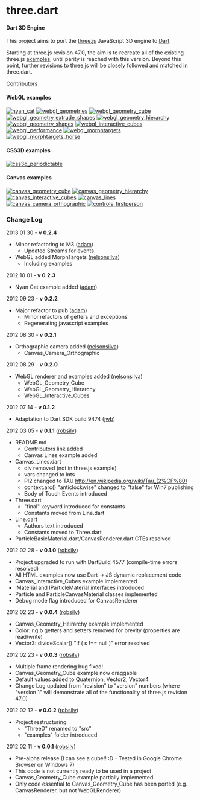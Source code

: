 three.dart
========

#### Dart 3D Engine ####

This project aims to port the [three.js](https://github.com/mrdoob/three.js) JavaScript 3D engine to [Dart](http://www.dartlang.org/).

Starting at three.js revision 47.0, the aim is to recreate all of the existing three.js [examples](http://mrdoob.github.com/three.js/), until parity is reached with this version. Beyond this point, further revisions to three.js will be closely followed and matched in three.dart.

[Contributors](http://github.com/threedart/three.dart/contributors)

#### WebGL examples ####

[![nyan_cat](http://threedart.github.com/three.dart/example/webgl_nyan_cat/thumb_small.png)](http://threedart.github.com/three.dart/example/webgl_nyan_cat/nyan_cat.html)
[![webgl_geometries](http://threedart.github.com/three.dart/example/webgl_geometries/thumb_small.png)](http://threedart.github.com/three.dart/example/webgl_geometries/WebGL_Geometries.html)
[![webgl_geometry_cube](http://threedart.github.com/three.dart/example/webgl_geometry_cube/thumb_small.png)](http://threedart.github.com/three.dart/example/webgl_geometry_cube/WebGL_Geometry_Cube.html)
[![webgl_geometry_extrude_shapes](http://threedart.github.com/three.dart/example/webgl_geometry_extrude_shapes/thumb_small.png)](http://threedart.github.com/three.dart/example/webgl_geometry_extrude_shapes/WebGL_Geometry_Extrude_Shapes.html)
[![webgl_geometry_hierarchy](http://threedart.github.com/three.dart/example/webgl_geometry_hierarchy/thumb_small.png)](http://threedart.github.com/three.dart/example/webgl_geometry_hierarchy/WebGL_Geometry_Hierarchy.html)
[![webgl_geometry_shapes](http://threedart.github.com/three.dart/example/webgl_geometry_shapes/thumb_small.png)](http://threedart.github.com/three.dart/example/webgl_geometry_shapes/WebGL_Geometry_Shapes.html)
[![webgl_interactive_cubes](http://threedart.github.com/three.dart/example/webgl_interactive_cubes/thumb_small.png)](http://threedart.github.com/three.dart/example/webgl_interactive_cubes/WebGL_Interactive_Cubes.html)
[![webgl_performance](http://threedart.github.com/three.dart/example/webgl_performance/thumb_small.png)](http://threedart.github.com/three.dart/example/webgl_performance/WebGL_Performance.html)
[![webgl_morphtargets](http://threedart.github.com/three.dart/example/webgl_morphtargets/thumb_small.png)](http://threedart.github.com/three.dart/example/webgl_morphtargets/WebGL_MorphTargets.html)
[![webgl_morphtargets_horse](http://threedart.github.com/three.dart/example/webgl_morphtargets_horse/thumb_small.png)](http://threedart.github.com/three.dart/example/webgl_morphtargets_horse/WebGL_MorphTargets_Horse.html)

#### CSS3D examples ####

[![css3d_periodictable](http://threedart.github.com/three.dart/example/css3d_periodictable/thumb_small.png)](http://threedart.github.com/three.dart/example/css3d_periodictable/CSS3D_Periodic_Table.html)

#### Canvas examples ####

[![canvas_geometry_cube](http://threedart.github.com/three.dart/example/canvas_geometry_cube/thumb_small.png)](http://threedart.github.com/three.dart/example/canvas_geometry_cube/Canvas_Geometry_Cube.html)
[![canvas_geometry_hierarchy](http://threedart.github.com/three.dart/example/canvas_geometry_hierarchy/thumb_small.png)](http://threedart.github.com/three.dart/example/canvas_geometry_hierarchy/Canvas_Geometry_Hierarchy.html)
[![canvas_interactive_cubes](http://threedart.github.com/three.dart/example/canvas_interactive_cubes/thumb_small.png)](http://threedart.github.com/three.dart/example/canvas_interactive_cubes/Canvas_Interactive_Cubes.html)
[![canvas_lines](http://threedart.github.com/three.dart/example/canvas_lines/thumb_small.png)](http://threedart.github.com/three.dart/example/canvas_lines/Canvas_Lines.html)
[![canvas_camera_orthographic](http://threedart.github.com/three.dart/example/canvas_camera_orthographic/thumb_small.png)](http://threedart.github.com/three.dart/example/canvas_camera_orthographic/Canvas_Camera_Orthographic.html)
[![controls_firstperson](http://threedart.github.com/three.dart/example/controls_firstperson/thumb_small.png)](http://threedart.github.com/three.dart/example/controls_firstperson/Controls_FirstPerson.html)

### Change Log ###
2013 01 30 - **v 0.2.4**

* Minor refactoring to M3 ([adam](https://github.com/financeCoding))
  * Updated Streams for events
* WebGL added MorphTargets ([nelsonsilva](https://github.com/nelsonsilva))
  * Including examples
  
2012 10 01 - **v 0.2.3** 
* Nyan Cat example added ([adam](https://github.com/financeCoding))

2012 09 23 - **v 0.2.2** 
* Major refactor to pub ([adam](https://github.com/financeCoding))
  * Minor refactors of getters and exceptions
  * Regenerating javascript examples

2012 08 30 - **v 0.2.1**

* Orthographic camera added ([nelsonsilva](https://github.com/nelsonsilva))
  * Canvas_Camera_Orthographic

2012 08 29 - **v 0.2.0**

* WebGL renderer and examples added ([nelsonsilva](https://github.com/nelsonsilva))
  * WebGL_Geometry_Cube
  * WebGL_Geometry_Hierarchy
  * WebGL_Interactive_Cubes

2012 07 14 - **v 0.1.2**

* Adaptation to Dart SDK build 9474 ([jwb](https://github.com/jwb))

2012 03 05 - **v 0.1.1** ([robsilv](https://github.com/robsilv))

* README.md 
	* Contributors link added
	* Canvas Lines example added
* Canvas_Lines.dart
	* div removed (not in three.js example)
	* vars changed to ints
	* PI2 changed to TAU http://en.wikipedia.org/wiki/Tau_(2%CF%80)
	* context.arc() "anticlockwise" changed to "false" for Win7 publishing
	* Body of Touch Events introduced
* Three.dart
	* "final" keyword introduced for constants
	* Constants moved from Line.dart
* Line.dart
	* Authors text introduced
	* Constants moved to Three.dart
* ParticleBasicMaterial.dart/CanvasRenderer.dart CTEs resolved


2012 02 28 - **v 0.1.0** ([robsilv](https://github.com/robsilv))

* Project upgraded to run with DartBuild 4577 (compile-time errors resolved)
* All HTML examples now use Dart -> JS dynamic replacement code
* Canvas_Interactive_Cubes example implemented
* IMaterial and IParticleMaterial interfaces introduced
* Particle and ParticleCanvasMaterial classes implemented
* Debug mode flag introduced for CanvasRenderer


2012 02 23 - **v 0.0.4** ([robsilv](https://github.com/robsilv))

* Canvas_Geometry_Heirarchy example implemented
* Color: r,g,b getters and setters removed for brevity (properties are read/write)
* Vector3: divideScalar()  "if ( s !== null )" error resolved


2012 02 23 - **v 0.0.3** ([robsilv](https://github.com/robsilv))

* Multiple frame rendering bug fixed!
* Canvas_Geometry_Cube example now draggable
* Default values added to Quaternion, Vector2, Vector4
* Change Log updated from "revision" to "version" numbers (where "version 1" will demonstrate all of the functionality of three.js revision 47.0)


2012 02 12 - **v 0.0.2** ([robsilv](https://github.com/robsilv))

* Project restructuring:
  * "ThreeD" renamed to "src"
  * "examples" folder introduced

2012 02 11 - **v 0.0.1** ([robsilv](https://github.com/robsilv))

* Pre-alpha release (I can see a cube!! :D - Tested in Google Chrome Browser on Windows 7)
* This code is not currently ready to be used in a project
* Canvas_Geometry_Cube example partially implemented
* Only code essential to Canvas_Geometry_Cube has been ported (e.g. CanvasRenderer, but not WebGLRenderer)
